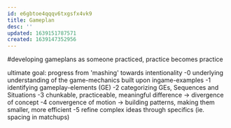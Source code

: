 ```yaml
---
id: e6gbtoe4qqqv6txgsfx4vk9
title: Gameplan
desc: ''
updated: 1639151787571
created: 1639147352956
---
```

#developing gameplans
as someone practiced, practice becomes practice

ultimate goal: progress from 'mashing' towards intentionality
-0 underlying understanding of the game-mechanics
  built upon ingame-examples
-1 identifying gameplay-elements (GE)
-2 categorizing GEs, Sequences and Situations
-3 chunkable, practiceable, meaningful difference -> divergence of concept
-4 convergence of motion -> building patterns, making them smaller, more efficient
-5 refine complex ideas through specifics (ie. spacing in matchups)
